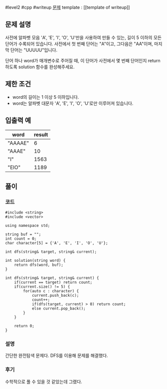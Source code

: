 
#level2 #cpp #writeup
[문제](https://school.programmers.co.kr/learn/courses/30/lessons/84512)
template : [[template of writeup]]

## 문제 설명

사전에 알파벳 모음 'A', 'E', 'I', 'O', 'U'만을 사용하여 만들 수 있는, 길이 5 이하의 모든 단어가 수록되어 있습니다. 사전에서 첫 번째 단어는 "A"이고, 그다음은 "AA"이며, 마지막 단어는 "UUUUU"입니다.

단어 하나 word가 매개변수로 주어질 때, 이 단어가 사전에서 몇 번째 단어인지 return 하도록 solution 함수를 완성해주세요.

## 제한 조건

- word의 길이는 1 이상 5 이하입니다.
- word는 알파벳 대문자 'A', 'E', 'I', 'O', 'U'로만 이루어져 있습니다.

## 입출력 예

| word    | result |
| ------- | ------ |
| "AAAAE" | 6      |
| "AAAE"  | 10     |
| "I"     | 1563   |
| "EIO"   | 1189   |

## 풀이

### 코드

```
#include <string>
#include <vector>

using namespace std;

string buf = "";
int count = 0;
char character[5] = {'A', 'E', 'I', 'O', 'U'};

int dfs(string& target, string& current);

int solution(string word) {
    return dfs(word, buf);
}

int dfs(string& target, string& current) {
    if(current == target) return count;
    if(current.size() != 5) {
        for(auto c : character) {
            current.push_back(c);
            count++;
            if(dfs(target, current) > 0) return count;
            else current.pop_back();
        }
    }
    
    return 0;
}
```

### 설명

간단한 완전탐색 문제다. DFS를 이용해 문제를 해결했다.

### 후기

수학적으로 풀 수 있을 것 같았는데 그랬다.
